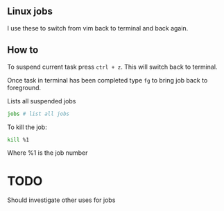 ## Linux jobs

I use these to switch from vim back to terminal and back again.


## How to

To suspend current task press `ctrl + z`. This will switch back to terminal.

Once task in terminal has been completed type `fg` to bring job back to foreground.

Lists all suspended jobs

```bash
jobs # list all jobs
```

To kill the job:

```bash
kill %1
```

Where %1 is the job number

# TODO
Should investigate other uses for jobs
